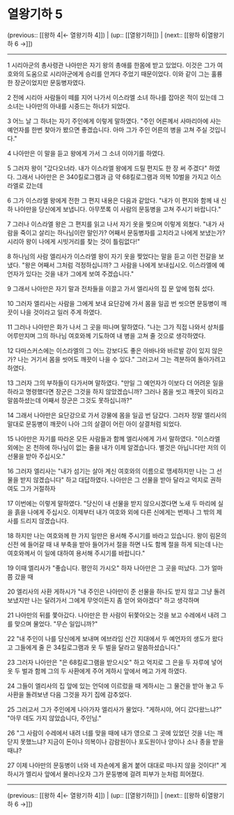 # 열왕기하 5

(previous:: [[왕하 4|← 열왕기하 4]]) | (up:: [[열왕기하]]) | (next:: [[왕하 6|열왕기하 6 →]])

***




1 
시리아군의 총사령관 나아만은 자기 왕의 총애를 한몸에 받고 있었다. 이것은 그가 여호와의 도움으로 시리아군에게 승리를 안겨다 주었기 때문이었다. 이와 같이 그는 훌륭한 장군이었지만 문둥병자였다. 



2 
전에 시리아 사람들이 떼를 지어 나가서 이스라엘 소녀 하나를 잡아온 적이 있는데 그 소녀는 나아만의 아내를 시중드는 하녀가 되었다. 



3 
어느 날 그 하녀는 자기 주인에게 이렇게 말하였다. "주인 어른께서 사마리아에 사는 예언자를 한번 찾아가 봤으면 좋겠습니다. 아마 그가 주인 어른의 병을 고쳐 주실 것입니다." 



4 
나아만은 이 말을 듣고 왕에게 가서 그 소녀 이야기를 하였다. 



5 
그러자 왕이 "갔다오너라. 내가 이스라엘 왕에게 드릴 편지도 한 장 써 주겠다" 하였다. 그래서 나아만은 은 340킬로그램과 금 약 68킬로그램과 의복 10벌을 가지고 이스라엘로 갔는데 



6 
그가 이스라엘 왕에게 전한 그 편지 내용은 다음과 같았다. "내가 이 편지와 함께 내 신하 나아만을 당신에게 보냅니다. 아무쪼록 이 사람의 문둥병을 고쳐 주시기 바랍니다." 



7 
그러나 이스라엘 왕은 그 편지를 읽고 나서 자기 옷을 찢으며 이렇게 외쳤다. "내가 사람을 죽이고 살리는 하나님이란 말인가? 어째서 문둥병자를 고치라고 나에게 보냈는가? 시리아 왕이 나에게 시빗거리를 찾는 것이 틀림없다!" 



8 
하나님의 사람 엘리사가 이스라엘 왕이 자기 옷을 찢었다는 말을 듣고 이런 전갈을 보냈다. "왕은 어째서 그처럼 걱정하십니까? 그 사람을 나에게 보내십시오. 이스라엘에 예언자가 있다는 것을 내가 그에게 보여 주겠습니다." 



9 
그래서 나아만은 자기 말과 전차들을 이끌고 가서 엘리사의 집 문 앞에 멈춰 섰다. 



10 
그러자 엘리사는 사람을 그에게 보내 요단강에 가서 몸을 일곱 번 씻으면 문둥병이 깨끗이 나을 것이라고 일러 주게 하였다. 



11 
그러나 나아만은 화가 나서 그 곳을 떠나며 말하였다. "나는 그가 직접 나와서 상처를 어루만지며 그의 하나님 여호와께 기도하여 내 병을 고쳐 줄 것으로 생각하였다. 



12 
다마스커스에는 이스라엘의 그 어느 강보다도 좋은 아바나와 바르발 강이 있지 않은가? 나는 거기서 몸을 씻어도 깨끗이 나을 수 있다." 그러고서 그는 격분하여 돌아가려고 하였다. 



13 
그러자 그의 부하들이 다가서며 말하였다. "만일 그 예언자가 이보다 더 어려운 일을 하라고 명령했다면 장군은 그것을 하지 않았겠습니까? 그러나 몸을 씻고 깨끗이 되라고 말씀하셨는데 어째서 장군은 그것도 못하십니까?" 



14 
그래서 나아만은 요단강으로 가서 강물에 몸을 일곱 번 담갔다. 그러자 정말 엘리사의 말대로 문둥병이 깨끗이 나아 그의 살결이 어린 아이 살결처럼 되었다. 



15 
나아만은 자기를 따라온 모든 사람들과 함께 엘리사에게 가서 말하였다. "이스라엘 외에는 온 천하에 하나님이 없는 줄을 내가 이제 알겠습니다. 별것은 아닙니다만 저의 이 선물을 받아 주십시오." 



16 
그러자 엘리사는 "내가 섬기는 살아 계신 여호와의 이름으로 맹세하지만 나는 그 선물을 받지 않겠습니다" 하고 대답하였다. 나아만은 그 선물을 받아 달라고 억지로 권하여도 그가 거절하자 



17 
이번에는 이렇게 말하였다. "당신이 내 선물을 받지 않으시겠다면 노새 두 마리에 실을 흙을 나에게 주십시오. 이제부터 내가 여호와 외에 다른 신에게는 번제나 그 밖의 제사를 드리지 않겠습니다. 



18 
하지만 나는 여호와께 한 가지 일만은 용서해 주시기를 바라고 있습니다. 왕이 림몬의 신전 에 들어갈 때 내 부축을 받아 들어가서 절을 하면 나도 함께 절을 하게 되는데 나는 여호와께서 이 일에 대하여 용서해 주시기를 바랍니다." 



19 
이때 엘리사가 "좋습니다. 평안히 가시오" 하자 나아만은 그 곳을 떠났다. 그가 얼마쯤 갔을 때 



20 
엘리사의 사환 게하시가 "내 주인은 나아만이 준 선물을 하나도 받지 않고 그냥 돌려보냈지만 나는 달려가서 그에게 무엇이든지 좀 얻어 와야겠다" 하고 생각하며 



21 
나아만의 뒤를 쫓아갔다. 나아만은 한 사람이 뒤쫓아오는 것을 보고 수레에서 내려 그를 맞으며 물었다. "무슨 일입니까?" 



22 
"내 주인이 나를 당신에게 보내며 에브라임 산간 지대에서 두 예언자의 생도가 왔다고 그들에게 줄 은 34킬로그램과 옷 두 벌을 달라고 말씀하셨습니다." 



23 
그러자 나아만은 "은 68킬로그램을 받으시오" 하고 억지로 그 은을 두 자루에 넣어 옷 두 벌과 함께 그의 두 사환에게 주어 게하시 앞에서 메고 가게 하였다. 



24 
그들이 엘리사의 집 앞에 있는 언덕에 이르렀을 때 게하시는 그 물건을 받아 놓고 두 사환을 돌려보낸 다음 그것을 자기 집에 감추었다. 



25 
그러고서 그가 주인에게 나아가자 엘리사가 물었다. "게하시야, 어디 갔다왔느냐?" "아무 데도 가지 않았습니다, 주인님." 



26 
"그 사람이 수레에서 내려 너를 맞을 때에 내가 영으로 그 곳에 있었던 것을 너는 깨닫지 못했느냐? 지금이 돈이나 의복이나 감람원이나 포도원이나 양이나 소나 종을 받을 때냐? 



27 
이제 나아만의 문둥병이 너와 네 자손에게 옮겨 붙어 대대로 떠나지 않을 것이다!" 게하시가 엘리사 앞에서 물러나오자 그가 문둥병에 걸려 피부가 눈처럼 희어졌다.

***

(previous:: [[왕하 4|← 열왕기하 4]]) | (up:: [[열왕기하]]) | (next:: [[왕하 6|열왕기하 6 →]])
